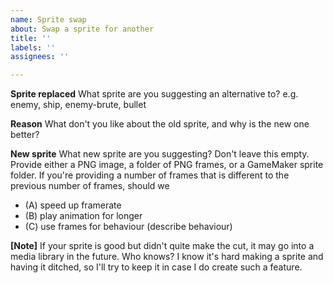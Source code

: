 ```yaml
---
name: Sprite swap
about: Swap a sprite for another
title: ''
labels: ''
assignees: ''

---
```


**Sprite replaced**
What sprite are you suggesting an alternative to?
e.g. enemy, ship, enemy-brute, bullet

**Reason**
What don't you like about the old sprite, and why is the new one better?

**New sprite**
What new sprite are you suggesting? Don't leave this empty. Provide either a PNG image, a folder of PNG frames, or a GameMaker sprite folder. If you're providing a number of frames that is different to the previous number of frames, should we
- (A) speed up framerate
- (B) play animation for longer
- (C) use frames for behaviour (describe behaviour)

**[Note]**
If your sprite is good but didn't quite make the cut, it may go into a media library in the future. Who knows? I know it's hard making a sprite and having it ditched, so I'll try to keep it in case I do create such a feature.
